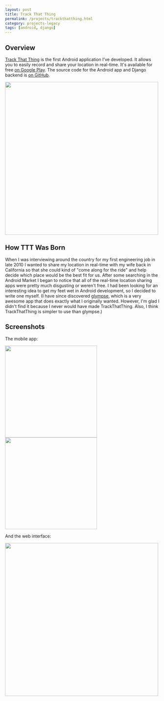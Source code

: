 ```yaml
---
layout: post
title: Track That Thing
permalink: /projects/trackthatthing.html
category: projects-legacy
tags: [android, django]
---
```


## Overview

[Track That Thing](http://www.trackthatthing.com/) is the first Android
application I've developed. It allows you to easily record and share your
location in real-time. It's available for free
[on Google Play](https://play.google.com/store/apps/details?id=com.mgalgs.trackthatthing).
The source code for the Android app and Django backend is
[on GitHub](https://github.com/mgalgs/trackthatthing).

<img src="http://i.imgur.com/vOrk1.jpg" width="500" />


## How TTT Was Born

When I was interviewing around the country for my first engineering job in
late 2010 I wanted to share my location in real-time with my wife back in
California so that she could kind of "come along for the ride" and help
decide which place would be the best fit for us. After some searching in
the Android Market I began to notice that all of the real-time location
sharing apps were pretty much disgusting or weren't free. I had been
looking for an interesting idea to get my feet wet in Android development,
so I decided to write one myself. (I have since discovered
[glympse](https://market.android.com/details?id=com.glympse.android.glympse),
which is a very awesome app that does exactly what I originally
wanted. However, I'm glad I didn't find it because I never would have made
TrackThatThing. Also, I think TrackThatThing is simpler to use than
glympse.)

## Screenshots

The mobile app:

<img src="/static/ttt-screenshot-map.webp" width="300" />
<img src="/static/ttt-screenshot-tracking.webp" width="300" />

And the web interface:

<img src="http://i.imgur.com/vOrk1.jpg" width="500" />
